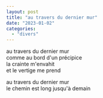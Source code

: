 ```yaml
---
layout: post
title: "au travers du dernier mur"
date: "2023-01-02"
categories: 
  - "divers"
---
```


au travers du dernier mur  
comme au bord d'un précipice  
la crainte m'envahit  
et le vertige me prend

au travers du dernier mur  
le chemin est long jusqu'à demain
